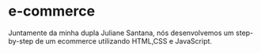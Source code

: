 # e-commerce
Juntamente da minha dupla Juliane Santana, nós desenvolvemos um step-by-step de um ecommerce utilizando HTML,CSS e JavaScript.
